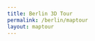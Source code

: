 ```yaml
---
title: Berlin 3D Tour
permalink: /berlin/maptour
layout: maptour
---
```


<script>

BABYLON.Effect.RegisterShader("fade", "precision highp float;" +
                              "varying vec2 vUV;" +
                              "uniform sampler2D textureSampler; " +
                              "uniform float fadeLevel; " +
                              "void main(void){" +
                              "vec4 baseColor = texture2D(textureSampler, vUV) * fadeLevel;" +
                              "baseColor.a = 1.0;" +
                              "gl_FragColor = baseColor;" + "}");

BABYLON.DefaultLoadingScreen.prototype.displayLoadingUI = function () {
  document.getElementById("loadingScreen").innerHTML = "loading... " + this.loadingUIText;
  if ( typeof(this._onceonly) == "undefined" ) {
    window.addEventListener("resize", this._resizeLoadingUI);
    this._onceonly = "defined"
  }
};

BABYLON.DefaultLoadingScreen.prototype.hideLoadingUI = function(){
  document.getElementById("loadingScreen").style.display = "none";
  // if the loader screen is complete and we're in the middle of a fadeOut
  // then trigger the fadeIn again.
  if (ppFadeLevel < 0) stop_transition = false;
}

var canvas = null;
var alltextures = []
var engine = null;
var scene = null;
var multimat = null
var sceneToRender = null;
var skyboxMesh = null;
var currModel = null;
var baseMaterialSizes = [64, 256, 512, 1024]
var cameraPath = []
var autoExitTimeout = null;
var map = null;

$(function(){
  $(document).bind("scroll keypress touchstart click keydown keyup mousemove mousedown mouseup", function(){
    clearTimeout(autoExitTimeout)
    $(ButtonHelpers.AllButtons["butExit"]).css('background-color',"#00000033");
  });
  $(window).bind("scroll keypress touchstart click keydown keyup mousemove mousedown mouseup", function(){
    clearTimeout(autoExitTimeout)
    $(ButtonHelpers.AllButtons["butExit"]).css('background-color',"#00000033");
  });
});

function displayModel(mlid, model_from_shared = undefined) {
  window.browser = bowser.getParser(window.navigator.userAgent);

  canvas = document.getElementById("3dcanvas");
  currModel = model_from_shared || UPModels.modelForMlid(mlid);

  var createDefaultEngine = function() {
    return new BABYLON.Engine(canvas, true, {
      alpha: false,
      preserveDrawingBuffer: true,
      stencil: true,
      disableWebGL2Support: TDHelpers.disableWebGL2(),
    }, false);
  };

  var delayCreateScene = function () {
    var scene = new BABYLON.Scene(engine);
    document.getElementById("loadingScreen").style.display = "none";
    BABYLON.SceneLoader.ShowLoadingScreen = false;

    TDHelpers.resize();
    engine.resize()

    var r = createSkyBox(scene)
    skyboxMesh = r[0]
    multimat = r[1]

    if ( TDHelpers.isLocalhost() ) {
      var wa = document.createElement('script');
      wa.type = 'text/javascript';
	    wa.src = '/f/bjs/babylon.inspector.bundle.js';
	    var s = document.getElementsByTagName('script')[0];
      s.parentNode.insertBefore(wa, s);
    }

    loadSkyBoxMaterial(currModel.mlid,baseMaterialSizes[0],alltextures,
                       multimat,scene)

    addKeyboardObserver(scene, skyboxMesh);

    ButtonHelpers.addButton("butPlay", "mvplaybutton",
                            ButtonHelpers.CB.flythrough)

    var button = ButtonHelpers.addButton("butPause", "mvplaybutton",
                                         ButtonHelpers.CB.stopflythrough)
    $(button).hide()

    ButtonHelpers.addButton("butExit", "mvexitbutton", ButtonHelpers.CB.exit)
    ButtonHelpers.addButton("butShare", "mvsharebutton", ButtonHelpers.CB.share)

    var button = ButtonHelpers.addButton("butCopied", "mvsharebutton")
    $(button).hide()
    var button = ButtonHelpers.addButton("butLoader", "mvsharebutton")
    $(button).hide()

    ButtonHelpers.addButton("butInfo", "mvinfobutton", ButtonHelpers.CB.info)

    if ( !ButtonHelpers.isSafari() ) {
      ButtonHelpers.addButton("butFS", "fullscreenbutton",
                              ButtonHelpers.CB.fullscreen);
      var button = ButtonHelpers.addButton("butFSexit", "fullscreenbutton",
                                           ButtonHelpers.CB.fullscreen_exit);
      $(button).hide()
    }

    // Finally load the model.
    loadModel(currModel, scene, skyboxMesh, multimat, baseMaterialSizes)

    SoundsHelper.load(scene)
    return scene;
  };

  window.initFunction = async function() {
    var asyncEngineCreation = async function() {
      try {
        return createDefaultEngine();
      } catch(e) {
        console.log("the available createEngine function failed. Creating the default engine instead");
        return createDefaultEngine();
      }
    }

    window.engine = await asyncEngineCreation();

    if (!engine) throw 'engine should not be null.';

    window.scene = delayCreateScene();
  };

  initFunction().then(() => {
    sceneToRender = scene
    engine.runRenderLoop(function () {
      if (sceneToRender && sceneToRender.activeCamera) {
        sceneToRender.render();
      }
    });
  });

  window.addEventListener("resize", function () {
    if ( engine ) {
      TDHelpers.resize();
      engine.resize()
    }
  });
}

$(window).on('infoscreen:close', MapHelper.createStreetMap )
</script>
